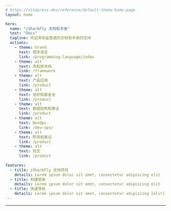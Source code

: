 ```yaml
---
# https://vitepress.dev/reference/default-theme-home-page
layout: home

hero:
  name: "iSharkFly 文档和手册"
  text: "Docs"
  tagline: 欢迎来到鲨鱼君的文档和手册的空间
  actions:
    - theme: brand
      text: 程序语言
      link: /programming-language/index
    - theme: alt
      text: 库和技术栈
      link: /framework
    - theme: alt
      text: 产品应用
      link: /product
    - theme: alt
      text: 组织和基金会
      link: /product
    - theme: alt
      text: 数据结构和算法
      link: /product
    - theme: alt
      text: DevOps
      link: /dev-ops/
    - theme: alt
      text: 职场和面试
      link: /product
    - theme: alt
      text: 短文
      link: /product
      
features:
  - title: iSharkFly 文档项目
    details: Lorem ipsum dolor sit amet, consectetur adipiscing elit
  - title: 构建框架
    details: Lorem ipsum dolor sit amet, consectetur adipiscing elit
  - title: 快速导航
    details: Lorem ipsum dolor sit amet, consectetur adipiscing [elit](/links)
---
```


---

<!--@include: CONTACT.md -->
